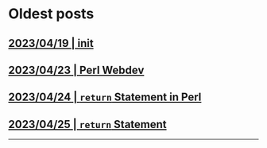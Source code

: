 # Oldest posts

## [2023/04/19 | init](../blog/posts/init.md)
## [2023/04/23 | Perl Webdev](../blog/posts/webperl.md)
## [2023/04/24 | `return` Statement in Perl](../blog/posts/pl_return.md)
## [2023/04/25 | `return` Statement](../blog/posts/ts_return.md)
<hr>
